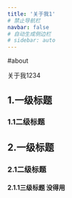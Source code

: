 ```yaml
---
title: '关于我1'
# 禁止导航栏
navbar: false
# 自动生成侧边栏
# sidebar: auto
---
```

#about

关于我1234

## 1.一级标题
### 1.1二级标题
## 2.一级标题 
### 2.1二级标题
#### 2.1.1三级标题  没得用